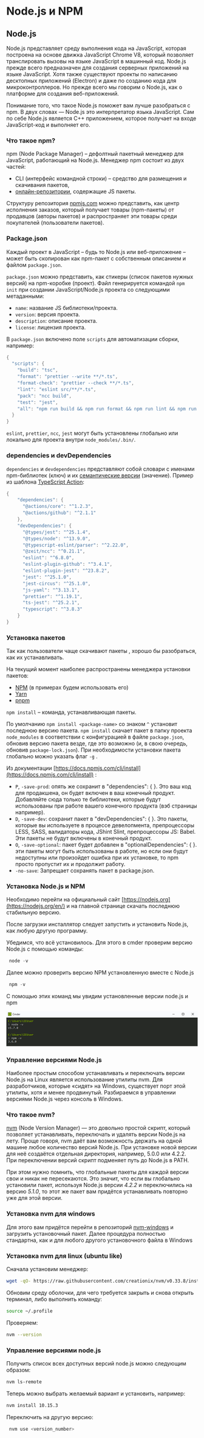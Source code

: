# Node.js и NPM

## Node.js

Node.js представляет среду выполнения кода на JavaScript, которая построена на основе движка JavaScript Chrome V8, который позволяет транслировать вызовы на языке JavaScript в машинный код. Node.js прежде всего предназначен для создания серверных приложений на языке JavaScript. Хотя также существуют проекты по написанию десктопных приложений (Electron) и даже по созданию кода для микроконтроллеров. Но прежде всего мы говорим о Node.js, как о платформе для создания веб-приложений.

Понимание того, что такое Node.js поможет вам лучше разобраться с npm. В двух словах — Node.js это интерпретатор языка JavaScript. Сам по себе Node.js является C++ приложением, которое получает на входе JavaScript-код и выполняет его.

### Что такое npm?

npm (Node Package Manager) – дефолтный пакетный менеджер для JavaScript, работающий на Node.js. Менеджер npm состоит из двух частей:

- CLI (интерфейс командной строки) – средство для размещения и скачивания пакетов,
- [онлайн-репозитории](https://www.npmjs.com/), содержащие JS пакеты.

Структуру репозитория [npmjs.com](https://npmjs.com/) можно представить, как центр исполнения заказов, который получает товары (npm-пакеты) от продавцов (авторы пакетов) и распространяет эти товары среди покупателей (пользователи пакетов).

### Package.json

Каждый проект в JavaScript – будь то Node.js или веб-приложение – может быть скопирован как npm-пакет с собственным описанием и файлом `package.json`.

`package.json` можно представить, как стикеры (список пакетов нужных версий) на npm-коробке (проект). Файл генерируется командой `npm init` при создании JavaScript/Node.js проекта со следующими метаданными:

- `name`: название JS библиотеки/проекта.
- `version`: версия проекта.
- `description`: описание проекта.
- `license`: лицензия проекта.

В `package.json` включено поле `scripts` для автоматизации сборки, например:

```java
{
  "scripts": {
    "build": "tsc",
    "format": "prettier --write **/*.ts",
    "format-check": "prettier --check **/*.ts",
    "lint": "eslint src/**/*.ts",
    "pack": "ncc build",
    "test": "jest",
    "all": "npm run build && npm run format && npm run lint && npm run pack && npm test"
  }
}
```

`eslint`, `prettier`, `ncc`, `jest` могут быть установлены глобально или локально для проекта внутри `node_modules/.bin/`.

### dependencies и devDependencies

`dependencies` и `devdependencies` представляют собой словари с именами npm-библиотек (ключ) и их [семантические версии](https://semver.org/lang/ru/) (значение). Пример из шаблона [TypeScript Action](https://github.com/actions/typescript-action):

```java
{
    "dependencies": {
      "@actions/core": "^1.2.3",
      "@actions/github": "^2.1.1"
    },
    "devDependencies": {
      "@types/jest": "^25.1.4",
      "@types/node": "^13.9.0",
      "@typescript-eslint/parser": "^2.22.0",
      "@zeit/ncc": "^0.21.1",
      "eslint": "^6.8.0",
      "eslint-plugin-github": "^3.4.1",
      "eslint-plugin-jest": "^23.8.2",
      "jest": "^25.1.0",
      "jest-circus": "^25.1.0",
      "js-yaml": "^3.13.1",
      "prettier": "^1.19.1",
      "ts-jest": "^25.2.1",
      "typescript": "^3.8.3"
    }
}
```

### Установка пакетов

Так как пользователи чаще скачивают пакеты , хорошо бы разобраться, как их устанавливать.

На текущий момент наиболее распространены менеджера установки пакетов:

- [NPM](https://docs.npmjs.com/getting-started) (в примерах будем использовать его)
- [Yarn](https://classic.yarnpkg.com/en/docs/getting-started)
- [pnpm](https://pnpm.js.org/)

`npm install` – команда, устанавливающая пакеты.

По умолчанию `npm install <package-name>` со знаком `^` установит последнюю версию пакета. `npm install` скачает пакет в папку проекта `node_modules` в соответствии с конфигурацией в файле `package.json`, обновив версию пакета везде, где это возможно (и, в свою очередь, обновив `package-lock.json`). При необходимости установки пакета глобально можно указать флаг `-g` .

Из документации [https://docs.npmjs.com/cli/install](https://docs.npmjs.com/cli/install) :

- `P`, `-save-prod`: опять же сохранит в "dependencies": { }. Это ваш код для продакшена, он будет включен в ваш конечный продукт. Добавляйте сюда только те библиотеки, которые будут использованы при работе вашего конечного продукта (вэб страницы например).
- `D`, `-save-dev`: сохранит пакет в "devDependencies": { }. Это пакеты, которые вы используете в процессе девелопмента, препроцессоры LESS, SASS, валидаторы кода, JShint Slint, препроцессоры JS: Babel. Эти пакеты не будут включены в конечный продукт.
- `O`, `-save-optional`: пакет будет добавлен в "optionalDependencies": { }. эти пакеты могут быть использованы в работе, но если они будут недоступны или произойдет ошибка при их установке, то npm просто пропустит их и продолжит работу.
- `-no-save`: Запрещает сохранять пакет в package.json.

### Установка Node.js и NPM

Необходимо перейти на официальный сайт [https://nodejs.org](https://nodejs.org/en/) и на главной странице скачать последнюю стабильную версию.

После загрузки инсталлятор следует запустить и установить Node.js, как любую другую программу.

Убедимся, что всё установилось. Для этого в cmder проверим версию Node.js с помощью команды:

```powershell
 node -v
```

Далее можно проверить версию NPM установленную вместе с Node.js

```powershell
 npm -v
```

С помощью этих команд мы увидим установленные версии node.js и npm

![install](packages_image_1.png)

### Управление версиями Node.js

Наиболее простым способом устанавливать и переключать версии Node.js на Linux является использование утилиты nvm. Для разработчиков, которые «сидят» на Windows, существует порт этой утилиты, хотя и менее продвинутый. Разбираемся в управлении версиями Node.js через консоль в Windows.

### Что такое nvm?

[nvm](https://github.com/creationix/nvm) (Node Version Manager) — это довольно простой скрипт, который позволяет устанавливать, переключать и удалять версии Node.js на лету. Проще говоря, nvm даёт вам возможность держать на одной машине любое количество версий Node.js. При установке новой версии для неё создаётся отдельная директория, например, 5.0.0 или 4.2.2. При переключении версий скрипт подменяет путь до Node.js в PATH.

При этом нужно помнить, что глобальные пакеты для каждой версии свои и никак не пересекаются. Это значит, что если вы глобально установили пакет, используя Node.js версии *4.2.2* и переключились на версию *5.1.0*, то этот же пакет вам придётся устанавливать повторно уже для этой версии.

### Установка nvm для windows

Для этого вам придётся перейти в репозиторий [nvm-windows](https://github.com/coreybutler/nvm-windows) и загрузить установочный пакет. Далее процедура полностью стандартна, как и для любого другого установочного файла в Windows

### Установка nvm для linux (ubuntu like)

Сначала установим менеджер:

```bash
wget -qO- https://raw.githubusercontent.com/creationix/nvm/v0.33.8/install.sh | bash
```

Обновим среду оболочки, для чего требуется закрыть и снова открыть терминал, либо выполнить команду:

```bash
source ~/.profile
```

Проверяем:

```bash
nvm --version
```

### Управление версиями node.js

Получить список всех доступных версий node.js можно следующим образом:

```bash
nvm ls-remote
```

Теперь можно выбрать желаемый вариант и установить, например:

```bash
nvm install 10.15.3
```

Переключить на другую версию:

```bash
 nvm use <version_number>
```
